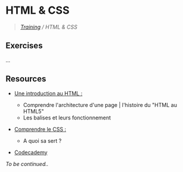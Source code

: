 # HTML & CSS

>_[Training](https://github.com/simplonco/training) / HTML & CSS_

## Exercises

...

## Resources

* [Une introduction au HTML :](https://developer.mozilla.org/fr/docs/Web/Guide/HTML/Introduction)
  * Comprendre l'architecture d'une page | l'histoire du "HTML au HTML5"
  * Les balises et leurs fonctionnement

* [Comprendre le CSS :](https://docs.webplatform.org/wiki/css/tutorials) 
  * A quoi sa sert ?

* [Codecademy](http://codecademy.com)

_To be continued.._
